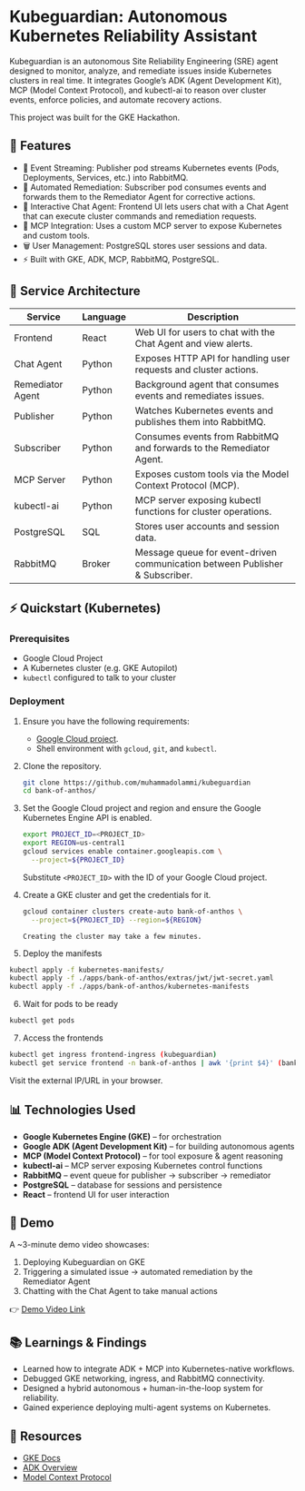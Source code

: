 # Kubeguardian: Autonomous Kubernetes Reliability Assistant

Kubeguardian is an autonomous Site Reliability Engineering (SRE) agent designed to monitor, analyze, and remediate issues inside Kubernetes clusters in real time. It integrates Google’s ADK (Agent Development Kit), MCP (Model Context Protocol), and kubectl-ai to reason over cluster events, enforce policies, and automate recovery actions.

This project was built for the GKE Hackathon.

## 🚀 Features

* 📡 Event Streaming: Publisher pod streams Kubernetes events (Pods, Deployments, Services, etc.) into RabbitMQ.
* 🔄 Automated Remediation: Subscriber pod consumes events and forwards them to the Remediator Agent for corrective actions.
* 💬 Interactive Chat Agent: Frontend UI lets users chat with a Chat Agent that can execute cluster commands and remediation requests.
* 🧠 MCP Integration: Uses a custom MCP server to expose Kubernetes and custom tools.
* 🗑️ User Management: PostgreSQL stores user sessions and data.
* ⚡ Built with GKE, ADK, MCP, RabbitMQ, PostgreSQL.

## 🍷 Service Architecture

| Service          | Language | Description                                                                  |
| ---------------- | -------- | ---------------------------------------------------------------------------- |
| Frontend         | React    | Web UI for users to chat with the Chat Agent and view alerts.                |
| Chat Agent       | Python   | Exposes HTTP API for handling user requests and cluster actions.             |
| Remediator Agent | Python   | Background agent that consumes events and remediates issues.                 |
| Publisher        | Python   | Watches Kubernetes events and publishes them into RabbitMQ.                  |
| Subscriber       | Python   | Consumes events from RabbitMQ and forwards to the Remediator Agent.          |
| MCP Server       | Python   | Exposes custom tools via the Model Context Protocol (MCP).                   |
| kubectl-ai       | Python   | MCP server exposing kubectl functions for cluster operations.                |
| PostgreSQL       | SQL      | Stores user accounts and session data.                                       |
| RabbitMQ         | Broker   | Message queue for event-driven communication between Publisher & Subscriber. |

## ⚡ Quickstart (Kubernetes)

### Prerequisites

* Google Cloud Project
* A Kubernetes cluster (e.g. GKE Autopilot)
* `kubectl` configured to talk to your cluster

### Deployment

1. Ensure you have the following requirements:
   - [Google Cloud project](https://cloud.google.com/resource-manager/docs/creating-managing-projects#creating_a_project).
   - Shell environment with `gcloud`, `git`, and `kubectl`.

2. Clone the repository.

   ```sh
   git clone https://github.com/muhammadolammi/kubeguardian
   cd bank-of-anthos/
   ```

3. Set the Google Cloud project and region and ensure the Google Kubernetes Engine API is enabled.

   ```sh
   export PROJECT_ID=<PROJECT_ID>
   export REGION=us-central1
   gcloud services enable container.googleapis.com \
     --project=${PROJECT_ID}
   ```

   Substitute `<PROJECT_ID>` with the ID of your Google Cloud project.

4. Create a GKE cluster and get the credentials for it.

   ```sh
   gcloud container clusters create-auto bank-of-anthos \
     --project=${PROJECT_ID} --region=${REGION}
   ```
       Creating the cluster may take a few minutes.


5. Deploy the manifests

```sh
kubectl apply -f kubernetes-manifests/
kubectl apply -f ./apps/bank-of-anthos/extras/jwt/jwt-secret.yaml
kubectl apply -f ./apps/bank-of-anthos/kubernetes-manifests

```

6. Wait for pods to be ready

```sh
kubectl get pods

```

7. Access the frontends

```sh
kubectl get ingress frontend-ingress (kubeguardian)
kubectl get service frontend -n bank-of-anthos | awk '{print $4}' (bank-of-anthos)

```

Visit the external IP/URL in your browser.

## 📊 Technologies Used

* **Google Kubernetes Engine (GKE)** – for orchestration
* **Google ADK (Agent Development Kit)** – for building autonomous agents
* **MCP (Model Context Protocol)** – for tool exposure & agent reasoning
* **kubectl-ai** – MCP server exposing Kubernetes control functions
* **RabbitMQ** – event queue for publisher → subscriber → remediator
* **PostgreSQL** – database for sessions and persistence
* **React** – frontend UI for user interaction

## 🎥 Demo

A \~3-minute demo video showcases:

1. Deploying Kubeguardian on GKE
2. Triggering a simulated issue → automated remediation by the Remediator Agent
3. Chatting with the Chat Agent to take manual actions

👉 [Demo Video Link](https://youtu.be/your-demo-link)

## 📚 Learnings & Findings

* Learned how to integrate ADK + MCP into Kubernetes-native workflows.
* Debugged GKE networking, ingress, and RabbitMQ connectivity.
* Designed a hybrid autonomous + human-in-the-loop system for reliability.
* Gained experience deploying multi-agent systems on Kubernetes.

## 🔗 Resources

* [GKE Docs](https://cloud.google.com/kubernetes-engine/docs)
* [ADK Overview](https://cloud.google.com/agent-development-kit)
* [Model Context Protocol](https://modelcontextprotocol.io)

